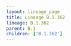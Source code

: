 ```yaml
---
layout: lineage_page
title: Lineage B.1.362
lineage: B.1.362
parent: B.1
children: ['B.1.362']
---
```

